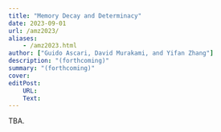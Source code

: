 ```yaml
---
title: "Memory Decay and Determinacy" 
date: 2023-09-01
url: /amz2023/
aliases: 
    - /amz2023.html
author: ["Guido Ascari, David Murakami, and Yifan Zhang"]
description: "(forthcoming)" 
summary: "(forthcoming)" 
cover:
editPost:
    URL: 
    Text:
---
```


TBA.